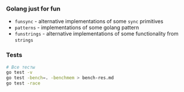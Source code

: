 ### Golang just for fun

* `funsync` - alternative implementations of some `sync` primitives
* `patterns` - implementations of some golang pattern
* `funstrings` - alternative implementations of some functionality from `strings`

### Tests

```sh
# Все тесты
go test -v
go test -bench=. -benchmem > bench-res.md
go test -race
```